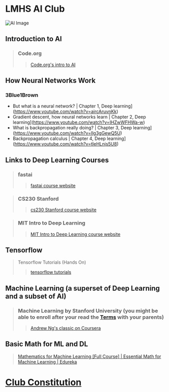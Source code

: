 # LMHS AI Club 
![AI Image](https://www.publicdomainpictures.net/pictures/370000/velka/kunstliche-intelligenz-1603866343eG3.jpg)
## Introduction to AI
> ### Code.org
>> [Code.org's intro to AI](https://code.org/ai)

## How Neural Networks Work
### 3Blue1Brown
* But what is a neural network? | Chapter 1, Deep learning](https://www.youtube.com/watch?v=aircAruvnKk)
* Gradient descent, how neural networks learn | Chapter 2, Deep learning](https://www.youtube.com/watch?v=IHZwWFHWa-w)
* What is backpropagation really doing? | Chapter 3, Deep learning](https://www.youtube.com/watch?v=Ilg3gGewQ5U)
* Backpropagation calculus | Chapter 4, Deep learning](https://www.youtube.com/watch?v=tIeHLnjs5U8)


## Links to Deep Learning Courses 
> ### fastai
>> [fastai course website](https://course.fast.ai/)

> ### CS230 Stanford
>> [cs230 Stanford course website](https://cs230.stanford.edu/)

> ### MIT Intro to Deep Learning
>> [MIT Intro to Deep Learning course website](http://introtodeeplearning.com/)

## Tensorflow 
>Tensorflow Tutorials (Hands On)
>>[tensorflow tutorials](https://www.tensorflow.org/tutorials)

## Machine Learning (a superset of Deep Learning and a subset of AI)
> ### Machine Learning by Stanford University (you might be able to enroll after your read the [Terms](https://www.coursera.org/about/terms) with your parents)
>> [Andrew Ng's classic on Coursera](https://www.coursera.org/learn/machine-learning)

## Basic Math for ML and DL
> [Mathematics for Machine Learning [Full Course] | Essential Math for Machine Learning | Edureka
](https://www.youtube.com/watch?v=1VSZtNYMntM)



# [Club Constitution](/ClubConstitution.txt)
